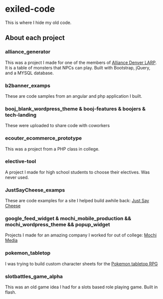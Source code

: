 # exiled-code
This is where I hide my old code.

## About each project

### alliance_generator
This was a project I made for one of the members of [Alliance Denver LARP](https://alliancedenverlarp.com/). It is a table of monsters that NPCs can play. Built with Bootstrap, jQuery, and a MYSQL database.

### b2banner_examps
These are code samples from an angular and php application I built.

### booj_blank_wordpress_theme & booj-features & boojers & tech-landing
These were uploaded to share code with coworkers

### ecouter_ecommerce_prototype
This was a project from a PHP class in college.

### elective-tool
A project I made for high school students to choose their electives. Was never used.

### JustSayCheese_examps
These are code examples for a site I helped build awhile back: [Just Say Cheese](https://justsaycheese.com/)

### google_feed_widget & mochi_mobile_production && mochi_wordpress_theme && popup_widget
Projects I made for an amazing company I worked for out of college: [Mochi Media](https://en.wikipedia.org/wiki/Mochi_Media)

### pokemon_tabletop
I was trying to build custom character sheets for the [Pokemon tabletop RPG](https://pokemontabletop.com/)

### slotbattles_game_alpha
This was an old game idea I had for a slots based role playing game. Built in flash.